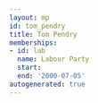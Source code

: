 ```yaml
---
layout: mp
id: tom_pendry
title: Tom Pendry
memberships:
- id: lab
  name: Labour Party
  start: 
  end: '2000-07-05'
autogenerated: true
---
```


